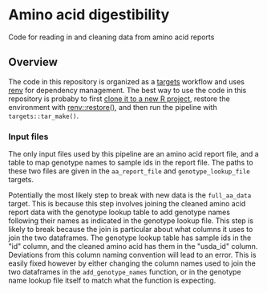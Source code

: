 # Amino acid digestibility
Code for reading in and cleaning data from amino acid reports

## Overview
The code in this repository is organized as a [targets](https://books.ropensci.org/targets/) workflow and uses [renv](https://rstudio.github.io/renv/index.html) for dependency management. The best way to use the code in this repository is probaby to first [clone it to a new R project](https://happygitwithr.com/push-pull-github#make-a-repo-on-github), restore the environment with [renv::restore()](https://rstudio.github.io/renv/reference/restore.html), and then run the pipeline with `targets::tar_make()`. 

### Input files
The only input files used by this pipeline are an amino acid report file, and a table to map genotype names to sample ids in the report file. The paths to these two files are given in the `aa_report_file` and `genotype_lookup_file` targets. 

Potentially the most likely step to break with new data is the `full_aa_data` target. This is because this step involves joining the cleaned amino acid report data with the genotype lookup table to add genotype names following their names as indicated in the genotype lookup file. This step is likely to break because the join is particular about what columns it uses to join the two dataframes. The genotype lookup table has sample ids in the "id" column, and the cleaned amino acid has them in the "usda_id" column. Deviations from this column naming convention will lead to an error. This is easily fixed however by either changing the column names used to join the two dataframes in the `add_genotype_names` function, or in the genotype name lookup file itself to match what the function is expecting. 

